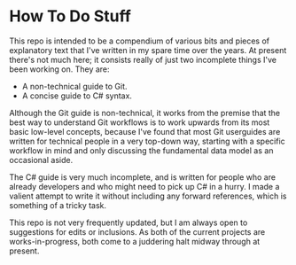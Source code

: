# How To Do Stuff

This repo is intended to be a compendium of various bits and pieces of explanatory text that I've written in my spare time over the years.  At present there's not much here; it consists really of just two incomplete things I've been working on.  They are:

- A non-technical guide to Git.
- A concise guide to C# syntax.

Although the Git guide is non-technical, it works from the premise that the best way to understand Git workflows is to work upwards from its most basic low-level concepts, because I've found that most Git userguides are written for technical people in a very top-down way, starting with a specific workflow in mind and only discussing the fundamental data model as an occasional aside.

The C# guide is very much incomplete, and is written for people who are already developers and who might need to pick up C# in a hurry.  I made a valient attempt to write it without including any forward references, which is something of a tricky task.

This repo is not very frequently updated, but I am always open to suggestions for edits or inclusions.  As both of the current projects are works-in-progress, both come to a juddering halt midway through at present.

